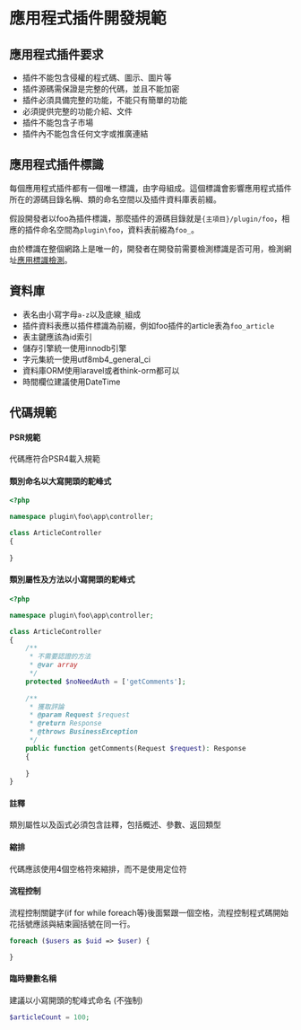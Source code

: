 # 應用程式插件開發規範

## 應用程式插件要求
* 插件不能包含侵權的程式碼、圖示、圖片等
* 插件源碼需保證是完整的代碼，並且不能加密
* 插件必須具備完整的功能，不能只有簡單的功能
* 必須提供完整的功能介紹、文件
* 插件不能包含子市場
* 插件內不能包含任何文字或推廣連結

## 應用程式插件標識
每個應用程式插件都有一個唯一標識，由字母組成。這個標識會影響應用程式插件所在的源碼目錄名稱、類的命名空間以及插件資料庫表前綴。

假設開發者以foo為插件標識，那麼插件的源碼目錄就是`{主項目}/plugin/foo`，相應的插件命名空間為`plugin\foo`，資料表前綴為`foo_`。

由於標識在整個網路上是唯一的，開發者在開發前需要檢測標識是否可用，檢測網址[應用標識檢測](https://www.workerman.net/app/check)。

## 資料庫
* 表名由小寫字母`a-z`以及底線`_`組成
* 插件資料表應以插件標識為前綴，例如foo插件的article表為`foo_article`
* 表主鍵應該為id索引
* 儲存引擎統一使用innodb引擎
* 字元集統一使用utf8mb4_general_ci
* 資料庫ORM使用laravel或者think-orm都可以
* 時間欄位建議使用DateTime

## 代碼規範

#### PSR規範
代碼應符合PSR4載入規範

#### 類別命名以大寫開頭的駝峰式
```php
<?php

namespace plugin\foo\app\controller;

class ArticleController
{
    
}
```

#### 類別屬性及方法以小寫開頭的駝峰式
```php
<?php

namespace plugin\foo\app\controller;

class ArticleController
{
    /**
     * 不需要認證的方法
     * @var array
     */
    protected $noNeedAuth = ['getComments'];
    
    /**
     * 獲取評論
     * @param Request $request
     * @return Response
     * @throws BusinessException
     */
    public function getComments(Request $request): Response
    {
        
    }
}
```

#### 註釋
類別屬性以及函式必須包含註釋，包括概述、參數、返回類型

#### 縮排
代碼應該使用4個空格符來縮排，而不是使用定位符

#### 流程控制
流程控制關鍵字(if for while foreach等)後面緊跟一個空格，流程控制程式碼開始花括號應該與結束圓括號在同一行。
```php
foreach ($users as $uid => $user) {

}
```

#### 臨時變數名稱
建議以小寫開頭的駝峰式命名 (不強制)

```php
$articleCount = 100;
```
